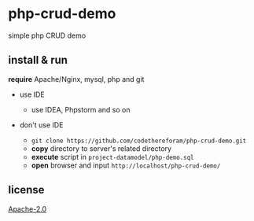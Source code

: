 # php-crud-demo

simple php CRUD demo

## install & run

**require** Apache/Nginx, mysql, php and git

- use IDE
    - use IDEA, Phpstorm and so on

- don't use IDE
    - `git clone https://github.com/codethereforam/php-crud-demo.git`
    - **copy** directory to server's related directory
    - **execute** script in `project-datamodel/php-demo.sql`
    - **open** browser and input `http://localhost/php-crud-demo/`

## license

[Apache-2.0](http://www.apache.org/licenses/LICENSE-2.0)